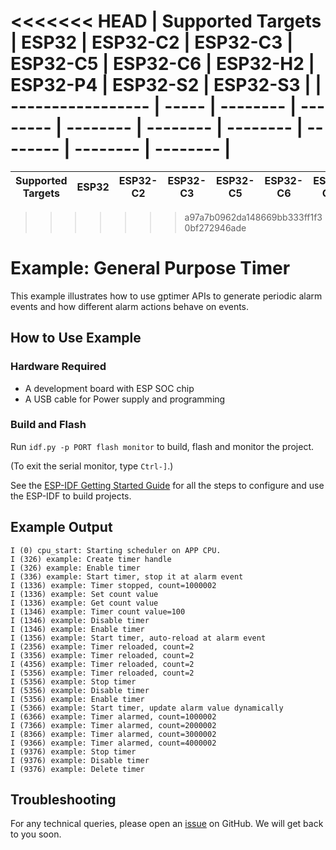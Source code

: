 <<<<<<< HEAD
| Supported Targets | ESP32 | ESP32-C2 | ESP32-C3 | ESP32-C5 | ESP32-C6 | ESP32-H2 | ESP32-P4 | ESP32-S2 | ESP32-S3 |
| ----------------- | ----- | -------- | -------- | -------- | -------- | -------- | -------- | -------- | -------- |
=======
| Supported Targets | ESP32 | ESP32-C2 | ESP32-C3 | ESP32-C5 | ESP32-C6 | ESP32-C61 | ESP32-H2 | ESP32-P4 | ESP32-S2 | ESP32-S3 |
| ----------------- | ----- | -------- | -------- | -------- | -------- | --------- | -------- | -------- | -------- | -------- |
>>>>>>> a97a7b0962da148669bb333ff1f30bf272946ade

# Example: General Purpose Timer

This example illustrates how to use gptimer APIs to generate periodic alarm events and how different alarm actions behave on events.

## How to Use Example

### Hardware Required

* A development board with ESP SOC chip
* A USB cable for Power supply and programming

### Build and Flash

Run `idf.py -p PORT flash monitor` to build, flash and monitor the project.

(To exit the serial monitor, type ``Ctrl-]``.)

See the [ESP-IDF Getting Started Guide](https://idf.espressif.com/) for all the steps to configure and use the ESP-IDF to build projects.
## Example Output

```
I (0) cpu_start: Starting scheduler on APP CPU.
I (326) example: Create timer handle
I (326) example: Enable timer
I (336) example: Start timer, stop it at alarm event
I (1336) example: Timer stopped, count=1000002
I (1336) example: Set count value
I (1336) example: Get count value
I (1346) example: Timer count value=100
I (1346) example: Disable timer
I (1346) example: Enable timer
I (1356) example: Start timer, auto-reload at alarm event
I (2356) example: Timer reloaded, count=2
I (3356) example: Timer reloaded, count=2
I (4356) example: Timer reloaded, count=2
I (5356) example: Timer reloaded, count=2
I (5356) example: Stop timer
I (5356) example: Disable timer
I (5356) example: Enable timer
I (5366) example: Start timer, update alarm value dynamically
I (6366) example: Timer alarmed, count=1000002
I (7366) example: Timer alarmed, count=2000002
I (8366) example: Timer alarmed, count=3000002
I (9366) example: Timer alarmed, count=4000002
I (9376) example: Stop timer
I (9376) example: Disable timer
I (9376) example: Delete timer
```

## Troubleshooting

For any technical queries, please open an [issue](https://github.com/espressif/esp-idf/issues) on GitHub. We will get back to you soon.
